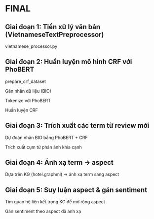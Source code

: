 # FINAL

## Giai đoạn 1: Tiền xử lý văn bản (VietnameseTextPreprocessor)
vietnamese_processor.py 

## Giai đoạn 2: Huấn luyện mô hình CRF với PhoBERT
prepare_crf_dataset

Gán nhãn dữ liệu (BIO)

Tokenize với PhoBERT

Huấn luyện CRF

## Giai đoạn 3: Trích xuất các term từ review mới
Dự đoán nhãn BIO bằng PhoBERT + CRF

Trích xuất cụm từ phản ánh khía cạnh

## Giai đoạn 4: Ánh xạ term → aspect
Dựa trên KG (hotel.graphml) → ánh xạ term sang aspect

## Giai đoạn 5: Suy luận aspect & gán sentiment
Tìm quan hệ liên kết trong KG để mở rộng aspect

Gán sentiment theo aspect đã ánh xạ